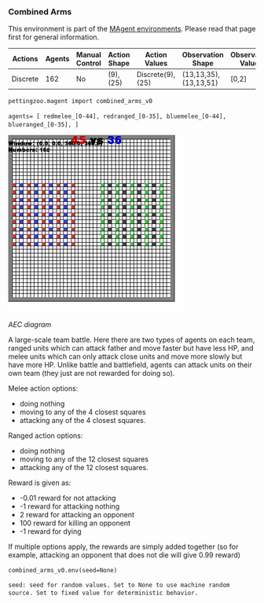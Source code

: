 
### Combined Arms

This environment is part of the [MAgent environments](../magent.md). Please read that page first for general information.

| Actions  | Agents | Manual Control | Action Shape    | Action Values           | Observation Shape        | Observation Values |
|----------|--------|----------------|-----------------|-------------------------|--------------------------|--------------------|
| Discrete | 162    | No             | (9),(25)     | Discrete(9),(25) | (13,13,35), (13,13,51) | [0,2]              |

`pettingzoo.magent import combined_arms_v0`

`agents= [ redmelee_[0-44], redranged_[0-35], bluemelee_[0-44], blueranged_[0-35], ]`

![](magent_combined_arms.gif)

*AEC diagram*

A large-scale team battle. Here there are two types of agents on each team, ranged units which can attack father and move faster but have less HP, and melee units which can only attack close units and move more slowly but have more HP. Unlike battle and battlefield, agents can attack units on their own team (they just are not rewarded for doing so).

Melee action options:

* doing nothing
* moving to any of the 4 closest squares
* attacking any of the 4 closest squares.

Ranged action options:

* doing nothing
* moving to any of the 12 closest squares
* attacking any of the 12 closest squares.

Reward is given as:

* -0.01 reward for not attacking
* -1 reward for attacking nothing
* 2 reward for attacking an opponent
* 100 reward for killing an opponent
* -1 reward for dying

If multiple options apply, the rewards are simply added together (so for example, attacking an opponent that does not die will give 0.99 reward)

```
combined_arms_v0.env(seed=None)
```

```
seed: seed for random values. Set to None to use machine random source. Set to fixed value for deterministic behavior.
```
